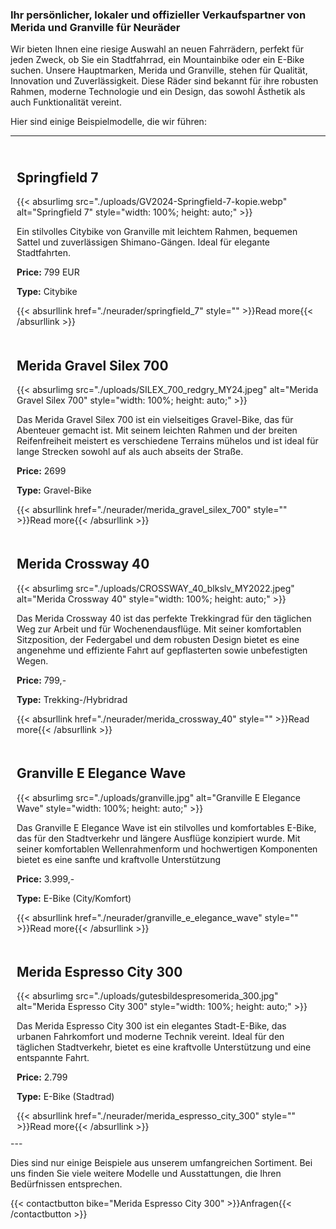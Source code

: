 ### Ihr persönlicher, lokaler und offizieller Verkaufspartner von Merida und Granville für Neuräder
Wir bieten Ihnen eine riesige Auswahl an neuen Fahrrädern, perfekt für jeden Zweck, ob Sie ein Stadtfahrrad, ein Mountainbike oder ein E-Bike suchen. Unsere Hauptmarken, Merida und Granville, stehen für Qualität, Innovation und Zuverlässigkeit. Diese Räder sind bekannt für ihre robusten Rahmen, moderne Technologie und ein Design, das sowohl Ästhetik als auch Funktionalität vereint.
        
Hier sind einige Beispielmodelle, die wir führen:
        
---
<div style="display: flex; flex-wrap: wrap;">

<div class="bike-preview" style="width: 100%; padding: 10px; box-sizing: border-box;">
    <h2>Springfield 7</h2>
    {{< absurlimg src="./uploads/GV2024-Springfield-7-kopie.webp" alt="Springfield 7" style="width: 100%; height: auto;" >}}
    <p>Ein stilvolles Citybike von Granville mit leichtem Rahmen, bequemen Sattel und zuverlässigen Shimano-Gängen. Ideal für elegante Stadtfahrten.</p>
    <p><strong>Price:</strong> 799 EUR</p>
    <p><strong>Type:</strong> Citybike</p>
    {{< absurllink href="./neurader/springfield_7" style="" >}}Read more{{< /absurllink >}}
</div>

<div class="bike-preview" style="width: 100%; padding: 10px; box-sizing: border-box;">
    <h2>Merida Gravel Silex 700</h2>
    {{< absurlimg src="./uploads/SILEX_700_redgry_MY24.jpeg" alt="Merida Gravel Silex 700" style="width: 100%; height: auto;" >}}
    <p>Das Merida Gravel Silex 700 ist ein vielseitiges Gravel-Bike, das für Abenteuer gemacht ist. Mit seinem leichten Rahmen und der breiten Reifenfreiheit meistert es verschiedene Terrains mühelos und ist ideal für lange Strecken sowohl auf als auch abseits der Straße.</p>
    <p><strong>Price:</strong> 2699</p>
    <p><strong>Type:</strong> Gravel-Bike</p>
    {{< absurllink href="./neurader/merida_gravel_silex_700" style="" >}}Read more{{< /absurllink >}}
</div>

<div class="bike-preview" style="width: 100%; padding: 10px; box-sizing: border-box;">
    <h2>Merida Crossway 40</h2>
    {{< absurlimg src="./uploads/CROSSWAY_40_blkslv_MY2022.jpeg" alt="Merida Crossway 40" style="width: 100%; height: auto;" >}}
    <p>Das Merida Crossway 40 ist das perfekte Trekkingrad für den täglichen Weg zur Arbeit und für Wochenendausflüge. Mit seiner komfortablen Sitzposition, der Federgabel und dem robusten Design bietet es eine angenehme und effiziente Fahrt auf gepflasterten sowie unbefestigten Wegen.</p>
    <p><strong>Price:</strong> 799,- </p>
    <p><strong>Type:</strong> Trekking-/Hybridrad</p>
    {{< absurllink href="./neurader/merida_crossway_40" style="" >}}Read more{{< /absurllink >}}
</div>

<div class="bike-preview" style="width: 100%; padding: 10px; box-sizing: border-box;">
    <h2>Granville E Elegance Wave</h2>
    {{< absurlimg src="./uploads/granville.jpg" alt="Granville E Elegance Wave" style="width: 100%; height: auto;" >}}
    <p>Das Granville E Elegance Wave ist ein stilvolles und komfortables E-Bike, das für den Stadtverkehr und längere Ausflüge konzipiert wurde. Mit seiner komfortablen Wellenrahmenform und hochwertigen Komponenten bietet es eine sanfte und kraftvolle Unterstützung</p>
    <p><strong>Price:</strong> 3.999,-</p>
    <p><strong>Type:</strong> E-Bike (City/Komfort)</p>
    {{< absurllink href="./neurader/granville_e_elegance_wave" style="" >}}Read more{{< /absurllink >}}
</div>

<div class="bike-preview" style="width: 100%; padding: 10px; box-sizing: border-box;">
    <h2>Merida Espresso City 300</h2>
    {{< absurlimg src="./uploads/gutesbildespresomerida_300.jpg" alt="Merida Espresso City 300" style="width: 100%; height: auto;" >}}
    <p>Das Merida Espresso City 300 ist ein elegantes Stadt-E-Bike, das urbanen Fahrkomfort und moderne Technik vereint. Ideal für den täglichen Stadtverkehr, bietet es eine kraftvolle Unterstützung und eine entspannte Fahrt.</p>
    <p><strong>Price:</strong> 2.799</p>
    <p><strong>Type:</strong> E-Bike (Stadtrad)</p>
    {{< absurllink href="./neurader/merida_espresso_city_300" style="" >}}Read more{{< /absurllink >}}
</div>
</div>
---
    
Dies sind nur einige Beispiele aus unserem umfangreichen Sortiment.
Bei uns finden Sie viele weitere Modelle und Ausstattungen, die Ihren Bedürfnissen entsprechen.


{{< contactbutton bike="Merida Espresso City 300" >}}Anfragen{{< /contactbutton >}}

</div>

